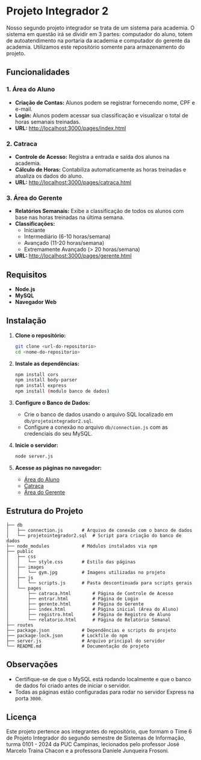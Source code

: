 # Projeto Integrador 2

Nosso segundo projeto integrador se trata de um sistema para academia. O sistema em questão irá se dividir em 3 partes: computador do aluno, totem de autoatendimento na portaria da academia e computador do gerente da academia. Utilizamos este repositório somente para armazenamento do projeto.

## Funcionalidades

### 1. Área do Aluno
- **Criação de Contas:** Alunos podem se registrar fornecendo nome, CPF e e-mail.
- **Login:** Alunos podem acessar sua classificação e visualizar o total de horas semanais treinadas.
- **URL:** [http://localhost:3000/pages/index.html](http://localhost:3000/pages/index.html)

### 2. Catraca
- **Controle de Acesso:** Registra a entrada e saída dos alunos na academia.
- **Cálculo de Horas:** Contabiliza automaticamente as horas treinadas e atualiza os dados do aluno.
- **URL:** [http://localhost:3000/pages/catraca.html](http://localhost:3000/pages/catraca.html)

### 3. Área do Gerente
- **Relatórios Semanais:** Exibe a classificação de todos os alunos com base nas horas treinadas na última semana.
- **Classificações:**
  - Iniciante
  - Intermediário (6-10 horas/semana)
  - Avançado (11-20 horas/semana)
  - Extremamente Avançado (> 20 horas/semana)
- **URL:** [http://localhost:3000/pages/gerente.html](http://localhost:3000/pages/gerente.html)

## Requisitos

- **Node.js**
- **MySQL**
- **Navegador Web**

## Instalação

1. **Clone o repositório:**
   ```bash
   git clone <url-do-repositorio>
   cd <nome-do-repositorio>
   ```

2. **Instale as dependências:**
   ```bash
   npm install cors
   npm install body-parser
   npm install express
   npm install (modulo banco de dados)
   ```

3. **Configure o Banco de Dados:**
   - Crie o banco de dados usando o arquivo SQL localizado em `db/projetointegrador2.sql`.
   - Configure a conexão no arquivo `db/connection.js` com as credenciais do seu MySQL.

4. **Inicie o servidor:**
   ```bash
   node server.js
   ```

5. **Acesse as páginas no navegador:**
   - [Área do Aluno](http://localhost:3000/pages/index.html)
   - [Catraca](http://localhost:3000/pages/catraca.html)
   - [Área do Gerente](http://localhost:3000/pages/gerente.html)

## Estrutura do Projeto

```
├── db
│   ├── connection.js       # Arquivo de conexão com o banco de dados
│   └── projetointegrador2.sql  # Script para criação do banco de dados
├── node_modules            # Módulos instalados via npm
├── public
│   ├── css
│   │   └── style.css       # Estilo das páginas
│   ├── images
│   │   └── gym.jpg         # Imagens utilizadas no projeto
│   ├── js                  
│   │   └── scripts.js      # Pasta descontinuada para scripts gerais
│   └── pages
│       ├── catraca.html        # Página de Controle de Acesso
│       ├── entrar.html         # Página de Login
│       ├── gerente.html        # Página do Gerente
│       ├── index.html          # Página inicial (Área do Aluno)
│       ├── registro.html       # Página de Registro de Aluno
│       └── relatorio.html      # Página de Relatório Semanal
├── routes
├── package.json            # Dependências e scripts do projeto
├── package-lock.json       # Lockfile do npm
├── server.js               # Arquivo principal do servidor
└── README.md               # Documentação do projeto
```

## Observações

- Certifique-se de que o MySQL está rodando localmente e que o banco de dados foi criado antes de iniciar o servidor.
- Todas as páginas estão configuradas para rodar no servidor Express na porta `3000`.

## Licença

Este projeto pertence aos integrantes do repositório, que formam o Time 6 de Projeto Integrador do segundo semestre de Sistemas de Informação, turma 0101 - 2024 da PUC Campinas, lecionados pelo professor José Marcelo Traina Chacon e a professora Daniele Junqueira Frosoni.
